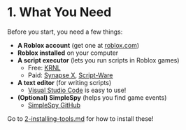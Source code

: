 # 1. What You Need

Before you start, you need a few things:

- **A Roblox account** (get one at [roblox.com](https://www.roblox.com/))
- **Roblox installed** on your computer
- **A script executor** (lets you run scripts in Roblox games)
    - Free: [KRNL](https://krnl.place/)
    - Paid: [Synapse X](https://x.synapse.to/), [Script-Ware](https://script-ware.com/)
- **A text editor** (for writing scripts)
    - [Visual Studio Code](https://code.visualstudio.com/) is easy to use!
- **(Optional) SimpleSpy** (helps you find game events)
    - [SimpleSpy GitHub](https://github.com/exxtremestuffs/SimpleSpySource)

Go to [2-installing-tools.md](2-installing-tools.md) for how to install these!
